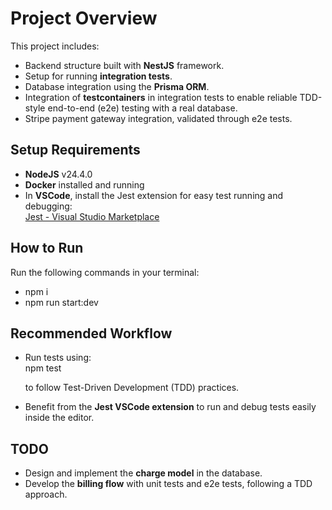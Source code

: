 # Project Overview

This project includes:

- Backend structure built with **NestJS** framework.
- Setup for running **integration tests**.
- Database integration using the **Prisma ORM**.
- Integration of **testcontainers** in integration tests to enable reliable TDD-style end-to-end (e2e) testing with a real database.
- Stripe payment gateway integration, validated through e2e tests.

## Setup Requirements

- **NodeJS** v24.4.0  
- **Docker** installed and running  
- In **VSCode**, install the Jest extension for easy test running and debugging:  
  [Jest - Visual Studio Marketplace](https://marketplace.visualstudio.com/items?itemName=Orta.vscode-jest)

## How to Run

Run the following commands in your terminal:

- npm i  
- npm run start:dev

## Recommended Workflow

- Run tests using:  
  npm test <test-file-name>  

  to follow Test-Driven Development (TDD) practices.

- Benefit from the **Jest VSCode extension** to run and debug tests easily inside the editor.

## TODO

- Design and implement the **charge model** in the database.  
- Develop the **billing flow** with unit tests and e2e tests, following a TDD approach.
